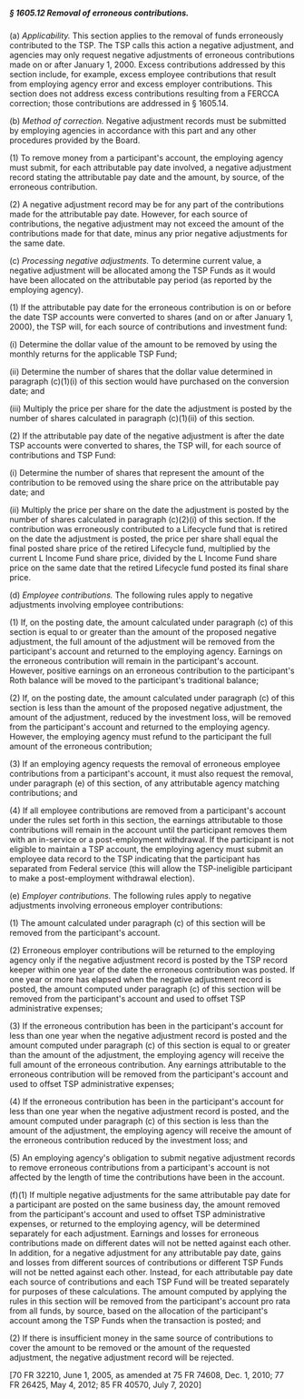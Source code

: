##### § 1605.12 Removal of erroneous contributions. #####

(a) *Applicability.* This section applies to the removal of funds erroneously contributed to the TSP. The TSP calls this action a negative adjustment, and agencies may only request negative adjustments of erroneous contributions made on or after January 1, 2000. Excess contributions addressed by this section include, for example, excess employee contributions that result from employing agency error and excess employer contributions. This section does not address excess contributions resulting from a FERCCA correction; those contributions are addressed in § 1605.14.

(b) *Method of correction.* Negative adjustment records must be submitted by employing agencies in accordance with this part and any other procedures provided by the Board.

(1) To remove money from a participant's account, the employing agency must submit, for each attributable pay date involved, a negative adjustment record stating the attributable pay date and the amount, by source, of the erroneous contribution.

(2) A negative adjustment record may be for any part of the contributions made for the attributable pay date. However, for each source of contributions, the negative adjustment may not exceed the amount of the contributions made for that date, minus any prior negative adjustments for the same date.

(c) *Processing negative adjustments.* To determine current value, a negative adjustment will be allocated among the TSP Funds as it would have been allocated on the attributable pay period (as reported by the employing agency).

(1) If the attributable pay date for the erroneous contribution is on or before the date TSP accounts were converted to shares (and on or after January 1, 2000), the TSP will, for each source of contributions and investment fund:

(i) Determine the dollar value of the amount to be removed by using the monthly returns for the applicable TSP Fund;

(ii) Determine the number of shares that the dollar value determined in paragraph (c)(1)(i) of this section would have purchased on the conversion date; and

(iii) Multiply the price per share for the date the adjustment is posted by the number of shares calculated in paragraph (c)(1)(ii) of this section.

(2) If the attributable pay date of the negative adjustment is after the date TSP accounts were converted to shares, the TSP will, for each source of contributions and TSP Fund:

(i) Determine the number of shares that represent the amount of the contribution to be removed using the share price on the attributable pay date; and

(ii) Multiply the price per share on the date the adjustment is posted by the number of shares calculated in paragraph (c)(2)(i) of this section. If the contribution was erroneously contributed to a Lifecycle fund that is retired on the date the adjustment is posted, the price per share shall equal the final posted share price of the retired Lifecycle fund, multiplied by the current L Income Fund share price, divided by the L Income Fund share price on the same date that the retired Lifecycle fund posted its final share price.

(d) *Employee contributions.* The following rules apply to negative adjustments involving employee contributions:

(1) If, on the posting date, the amount calculated under paragraph (c) of this section is equal to or greater than the amount of the proposed negative adjustment, the full amount of the adjustment will be removed from the participant's account and returned to the employing agency. Earnings on the erroneous contribution will remain in the participant's account. However, positive earnings on an erroneous contribution to the participant's Roth balance will be moved to the participant's traditional balance;

(2) If, on the posting date, the amount calculated under paragraph (c) of this section is less than the amount of the proposed negative adjustment, the amount of the adjustment, reduced by the investment loss, will be removed from the participant's account and returned to the employing agency. However, the employing agency must refund to the participant the full amount of the erroneous contribution;

(3) If an employing agency requests the removal of erroneous employee contributions from a participant's account, it must also request the removal, under paragraph (e) of this section, of any attributable agency matching contributions; and

(4) If all employee contributions are removed from a participant's account under the rules set forth in this section, the earnings attributable to those contributions will remain in the account until the participant removes them with an in-service or a post-employment withdrawal. If the participant is not eligible to maintain a TSP account, the employing agency must submit an employee data record to the TSP indicating that the participant has separated from Federal service (this will allow the TSP-ineligible participant to make a post-employment withdrawal election).

(e) *Employer contributions.* The following rules apply to negative adjustments involving erroneous employer contributions:

(1) The amount calculated under paragraph (c) of this section will be removed from the participant's account.

(2) Erroneous employer contributions will be returned to the employing agency only if the negative adjustment record is posted by the TSP record keeper within one year of the date the erroneous contribution was posted. If one year or more has elapsed when the negative adjustment record is posted, the amount computed under paragraph (c) of this section will be removed from the participant's account and used to offset TSP administrative expenses;

(3) If the erroneous contribution has been in the participant's account for less than one year when the negative adjustment record is posted and the amount computed under paragraph (c) of this section is equal to or greater than the amount of the adjustment, the employing agency will receive the full amount of the erroneous contribution. Any earnings attributable to the erroneous contribution will be removed from the participant's account and used to offset TSP administrative expenses;

(4) If the erroneous contribution has been in the participant's account for less than one year when the negative adjustment record is posted, and the amount computed under paragraph (c) of this section is less than the amount of the adjustment, the employing agency will receive the amount of the erroneous contribution reduced by the investment loss; and

(5) An employing agency's obligation to submit negative adjustment records to remove erroneous contributions from a participant's account is not affected by the length of time the contributions have been in the account.

(f)(1) If multiple negative adjustments for the same attributable pay date for a participant are posted on the same business day, the amount removed from the participant's account and used to offset TSP administrative expenses, or returned to the employing agency, will be determined separately for each adjustment. Earnings and losses for erroneous contributions made on different dates will not be netted against each other. In addition, for a negative adjustment for any attributable pay date, gains and losses from different sources of contributions or different TSP Funds will not be netted against each other. Instead, for each attributable pay date each source of contributions and each TSP Fund will be treated separately for purposes of these calculations. The amount computed by applying the rules in this section will be removed from the participant's account pro rata from all funds, by source, based on the allocation of the participant's account among the TSP Funds when the transaction is posted; and

(2) If there is insufficient money in the same source of contributions to cover the amount to be removed or the amount of the requested adjustment, the negative adjustment record will be rejected.

[70 FR 32210, June 1, 2005, as amended at 75 FR 74608, Dec. 1, 2010; 77 FR 26425, May 4, 2012; 85 FR 40570, July 7, 2020]